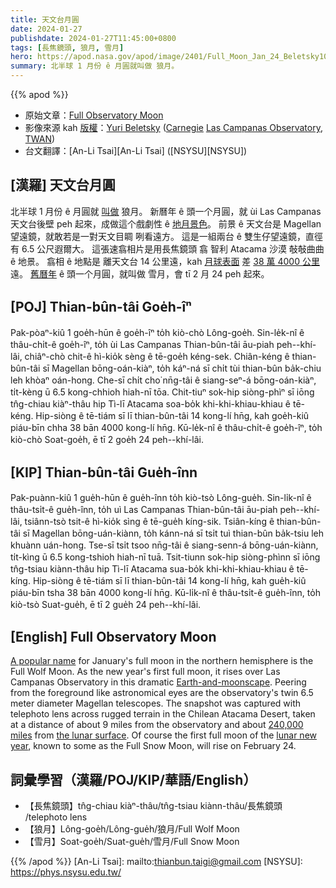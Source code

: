```yaml
---
title: 天文台月圓
date: 2024-01-27
publishdate: 2024-01-27T11:45:00+0800
tags: [長焦鏡頭, 狼月, 雪月]
hero: https://apod.nasa.gov/apod/image/2401/Full_Moon_Jan_24_Beletsky1024c.jpg
summary: 北半球 1 月份 ê 月圓就叫做 狼月。
---
```


{{% apod %}}

- 原始文章：[Full Observatory Moon](https://apod.nasa.gov/apod/ap240127.html)
- 影像來源 kah [版權][copyright]：[Yuri Beletsky](https://www.instagram.com/yuribeletsky/) ([Carnegie](http://carnegiescience.edu/) [Las Campanas Observatory](http://www.lco.cl/), [TWAN](https://twanight.org/about/))
- 台文翻譯：[An-Li Tsai][An-Li Tsai] ([NSYSU][NSYSU])

## [漢羅] 天文台月圓
北半球 1 月份 ê 月圓就 [叫做][A popular name] 狼月。
新曆年 ê 頭一个月圓，就 ùi Las Campanas 天文台後壁 peh 起來，成做這个戲劇性 ê [地月景色][Earth-and-moonscape]。
前景 ê 天文台是 Magellan 望遠鏡，就敢若是一對天文目睭 咧看遠方。
這是一組兩台 ê 雙生仔望遠鏡，直徑有 6.5 公尺遐爾大。
這張速翕相片是用長焦鏡頭 翕 智利 Atacama 沙漠 敧敧曲曲 ê 地景。
翕相 ê 地點是 離天文台 14 公里遠，kah [月球表面][the lunar surface] 差 [38 萬 4000 公里][240,000 miles] 遠。
[舊曆年][lunar new year] ê 頭一个月圓，就叫做 雪月，會 tī 2 月 24 peh 起來。

## [POJ] Thian-bûn-tâi Goe̍h-îⁿ
Pak-pòaⁿ-kiû 1 goe̍h-hūn ê goe̍h-îⁿ to̍h kiò-chò Lông-goe̍h.
Sin-le̍k-nî ê thâu-chi̍t-ê goe̍h-îⁿ, to̍h ùi Las Campanas Thian-bûn-tâi āu-piah peh--khí-lâi, chiâⁿ-chò chit-ê hì-kio̍k sèng ê tē-goe̍h kéng-sek.
Chiân-kéng ê thian-bûn-tâi sī Magellan bōng-oán-kiàⁿ, to̍h káⁿ-ná sī chi̍t tùi thian-bûn ba̍k-chiu leh khòaⁿ oán-hong.
Che-sī chi̍t cho͘ nn̄g-tâi ê siang-seⁿ-á bōng-oán-kiàⁿ, ti̍t-kèng ū 6.5 kong-chhioh hiah-nī tōa.
Chit-tiuⁿ sok-hip siòng-phìⁿ sī iōng tn̂g-chiau kiàⁿ-thâu hip Tì-lī Atacama soa-bo̍k khi-khi-khiau-khiau ê tē-kéng.
Hip-siòng ê tē-tiám sī lī thian-bûn-tâi 14 kong-lí hn̄g, kah goe̍h-kiû piáu-bīn chha 38 bān 4000 kong-lí hn̄g.
Kū-le̍k-nî ê thâu-chi̍t-ê goe̍h-îⁿ, to̍h kiò-chò Soat-goe̍h, ē tī 2 goe̍h 24 peh--khí-lâi.

## [KIP] Thian-bûn-tâi Gue̍h-înn
Pak-puànn-kiû 1 gue̍h-hūn ê gue̍h-înn to̍h kiò-tsò Lông-gue̍h.
Sin-li̍k-nî ê thâu-tsi̍t-ê gue̍h-înn, to̍h uì Las Campanas Thian-bûn-tâi āu-piah peh--khí-lâi, tsiânn-tsò tsit-ê hì-kio̍k sìng ê tē-gue̍h kíng-sik.
Tsiân-kíng ê thian-bûn-tâi sī Magellan bōng-uán-kiànn, to̍h kánn-ná sī tsi̍t tuì thian-bûn ba̍k-tsiu leh khuànn uán-hong.
Tse-sī tsi̍t tsoo nn̄g-tâi ê siang-senn-á bōng-uán-kiànn, ti̍t-kìng ū 6.5 kong-tshioh hiah-nī tuā.
Tsit-tiunn sok-hip siòng-phìnn sī iōng tn̂g-tsiau kiànn-thâu hip Tì-lī Atacama sua-bo̍k khi-khi-khiau-khiau ê tē-kíng.
Hip-siòng ê tē-tiám sī lī thian-bûn-tâi 14 kong-lí hn̄g, kah gue̍h-kiû piáu-bīn tsha 38 bān 4000 kong-lí hn̄g.
Kū-li̍k-nî ê thâu-tsi̍t-ê gue̍h-înn, to̍h kiò-tsò Suat-gue̍h, ē tī 2 gue̍h 24 peh--khí-lâi.

## [English] Full Observatory Moon
[A popular name][A popular name] for January's full moon in the northern hemisphere is the Full Wolf Moon.
As the new year's first full moon, it rises over Las Campanas Observatory in this dramatic [Earth-and-moonscape][Earth-and-moonscape].
Peering from the foreground like astronomical eyes are the observatory's twin 6.5 meter diameter Magellan telescopes.
The snapshot was captured with telephoto lens across rugged terrain in the Chilean Atacama Desert, taken at a distance of about 9 miles from the observatory and about [240,000 miles][240,000 miles] from [the lunar surface][the lunar surface].
Of course the first full moon of the [lunar new year][lunar new year], known to some as the Full Snow Moon, will rise on February 24.

## 詞彙學習（漢羅/POJ/KIP/華語/English）
- 【長焦鏡頭】tn̂g-chiau kiàⁿ-thâu/tn̂g-tsiau kiànn-thâu/長焦鏡頭 /telephoto lens
- 【狼月】Lông-goe̍h/Lông-gue̍h/狼月/Full Wolf Moon
- 【雪月】Soat-goe̍h/Suat-gue̍h/雪月/Full Snow Moon

{{% /apod %}}
[An-Li Tsai]: mailto:thianbun.taigi@gmail.com
[NSYSU]: https://phys.nsysu.edu.tw/

[copyright]: https://apod.nasa.gov/apod/fap/lib/about_apod.html#srapply
[License]: https://creativecommons.org/licenses/by/3.0/

[A popular name]:https://earthsky.org/tonight/january-full-moon-is-the-wolf-moon/
[Earth-and-moonscape]:https://apod.nasa.gov/apod/ap240124.html
[240,000 miles]:https://apod.nasa.gov/apod/ap201002.html
[the lunar surface]:https://www.nasa.gov/commercial-lunar-payload-services/
[lunar new year]:https://en.wikipedia.org/wiki/Lunar_New_Year
